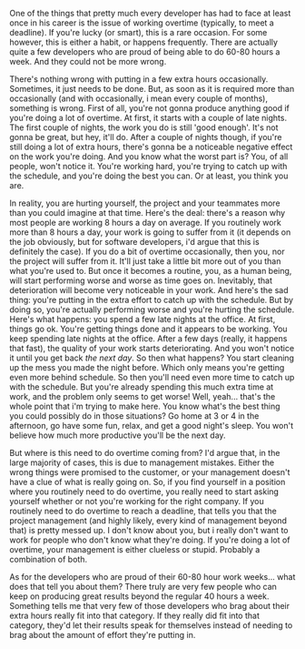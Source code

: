 One of the things that pretty much every developer has had to face at least once in his career is the issue of working overtime (typically, to meet a deadline).  If you're lucky (or smart), this is a rare occasion.  For some however, this is either a habit, or happens frequently.  There are actually quite a few developers who are proud of being able to do 60-80 hours a week.  And they could not be more wrong.

There's nothing wrong with putting in a few extra hours occasionally.  Sometimes, it just needs to be done.  But, as soon as it is required more than occasionally (and with occasionally, i mean every couple of months), something is wrong.  First of all, you're not gonna produce anything good if you're doing a lot of overtime.  At first, it starts with a couple of late nights.  The first couple of nights, the work you do is still 'good enough'.  It's not gonna be great, but hey, it'll do.  After a couple of nights though, if you're still doing a lot of extra hours, there's gonna be a noticeable negative effect on the work you're doing.  And you know what the worst part is?  You, of all people, won't notice it.  You're working hard, you're trying to catch up with the schedule, and you're doing the best you can.  Or at least, you think you are.

In reality, you are hurting yourself, the project and your teammates more than you could imagine at that time.  Here's the deal: there's a reason why most people are working 8 hours a day on average.  If you routinely work more than 8 hours a day, your work is going to suffer from it (it depends on the job obviously, but for software developers, i'd argue that this is definitely the case).  If you do a bit of overtime occasionally, then you, nor the project will suffer from it.  It'll just take a little bit more out of you than what you're used to.  But once it becomes a routine, you, as a human being, will start performing worse and worse as time goes on.  Inevitably, that deterioration will become very noticeable in your work.  And here's the sad thing: you're putting in the extra effort to catch up with the schedule.  But by doing so, you're actually performing worse and you're hurting the schedule.  Here's what happens: you spend a few late nights at the office.  At first, things go ok.  You're getting things done and it appears to be working.  You keep spending late nights at the office.  After a few days (really, it happens that fast), the quality of your work starts deteriorating.  And you won't notice it until you get back <em>the next day</em>.  So then what happens?  You start cleaning up the mess you made the night before.  Which only means you're getting even more behind schedule.  So then you'll need even more time to catch up with the schedule.  But you're already spending this much extra time at work, and the problem only seems to get worse!  Well, yeah... that's the whole point that i'm trying to make here.  You know what's the best thing you could possibly do in those situations?  Go home at 3 or 4 in the afternoon, go have some fun, relax, and get a good night's sleep.  You won't believe how much more productive you'll be the next day. 

But where is this need to do overtime coming from?  I'd argue that, in the large majority of cases, this is due to management mistakes.  Either the wrong things were promised to the customer, or your management doesn't have a clue of what is really going on.  So, if you find yourself in a position where you routinely need to do overtime, you really need to start asking yourself whether or not you're working for the right company.  If you routinely need to do overtime to reach a deadline, that tells you that the project management (and highly likely, every kind of management beyond that) is pretty messed up.  I don't know about you, but i really don't want to work for people who don't know what they're doing.  If you're doing a lot of overtime, your management is either clueless or stupid.  Probably a combination of both. 

As for the developers who are proud of their 60-80 hour work weeks... what does that tell you about them?  There truly are very few people who can keep on producing great results beyond the regular 40 hours a week.  Something tells me that very few of those developers who brag about their extra hours really fit into that category.  If they really did fit into that category, they'd let their results speak for themselves instead of needing to brag about the amount of effort they're putting in.